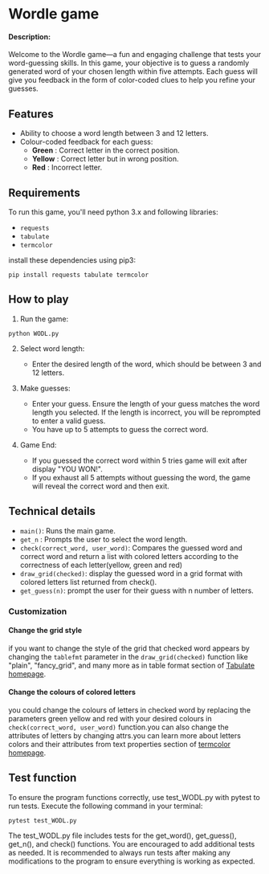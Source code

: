 # Wordle game
#### Description:


Welcome to the Wordle game—a fun and engaging challenge that tests your word-guessing skills. In this game, your objective is to guess a randomly generated word of your chosen length within five attempts. Each guess will give you feedback in the form of color-coded clues to help you refine your guesses.

## Features

- Ability to choose a word length between 3 and 12 letters.
- Colour-coded feedback for each guess:
    - **Green** : Correct letter in the correct position.
    - **Yellow** : Correct letter but in wrong position.
    - **Red** : Incorrect letter.

## Requirements

To run this game, you'll need python 3.x and following libraries:

- `requests`
- `tabulate`
- `termcolor`

install these dependencies using pip3:

```
pip install requests tabulate termcolor
```
## How to play
1. Run the game:
```
python WODL.py
```
2. Select word length:
    - Enter the desired length of the word, which should be between 3 and 12 letters.

3. Make guesses:
    - Enter your guess. Ensure the length of your guess matches the word length you selected. If the length is incorrect, you will be reprompted to enter a valid guess.
    - You have up to 5 attempts to guess the correct word.
4. Game End:
    - If you guessed the correct word within 5 tries game will exit after display "YOU WON!".
    - If you exhaust all 5 attempts without guessing the word, the game will reveal the correct word and then exit.

## Technical details

- `main()`: Runs the main game.
- `get_n` : Prompts the user to select the word length.
- `check(correct_word, user_word)`: Compares the guessed word and correct word and return a list with colored letters according to the correctness of each letter(yellow, green and red)
- `draw_grid(checked)`: display the guessed word in a grid format with colored letters list returned from check().
- `get_guess(n)`: prompt the user for their guess with n number of letters.

### Customization

#### Change the grid style
if you want to change the style of the grid that checked word appears by changing the `tablefmt` parameter in the `draw_grid(checked)` function like "plain", "fancy_grid", and many more as in table format section of [Tabulate homepage](https://pypi.org/project/tabulate/).

#### Change the colours of colored letters
you could change the colours of letters in checked word by replacing the parameters green yellow and red with your desired colours in `check(correct_word, user_word)` function.you can also change the attributes of letters by changing attrs.you can learn more about letters colors and their attributes from text properties section of [termcolor homepage](https://pypi.org/project/termcolor/).

## Test function
To ensure the program functions correctly, use test_WODL.py with pytest to run tests. Execute the following command in your terminal:
```
pytest test_WODL.py
```
The test_WODL.py file includes tests for the get_word(), get_guess(), get_n(), and check() functions. You are encouraged to add additional tests as needed. It is recommended to always run tests after making any modifications to the program to ensure everything is working as expected.
